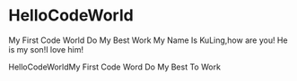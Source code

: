 # HelloCodeWorld
My First Code World
Do My Best Work
My Name Is KuLing,how are you!
He is my son!I love him!

HelloCodeWorldMy First Code Word Do My Best To Work